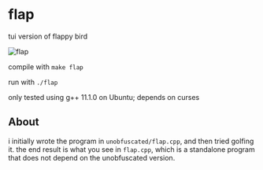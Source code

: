 # flap

tui version of flappy bird

![flap](https://user-images.githubusercontent.com/4583705/171503091-bfb8c04d-cc69-4317-94cd-75e6cb320f80.gif)


compile with `make flap`

run with `./flap`

only tested using g++ 11.1.0 on Ubuntu; depends on curses

## About

i initially wrote the program in `unobfuscated/flap.cpp`, and then tried
golfing it. the end result is what you see in `flap.cpp`, which is
a standalone program that does not depend on the unobfuscated version.
